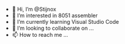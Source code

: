 - 👋 Hi, I’m @Stijnox
- 👀 I’m interested in 8051 assembler
- 🌱 I’m currently learning Visual Studio Code 
- 💞️ I’m looking to collaborate on ...
- 📫 How to reach me ...

<!---
Stijnox/Stijnox is a ✨ special ✨ repository because its `README.md` (this file) appears on your GitHub profile.
You can click the Preview link to take a look at your changes.
--->
